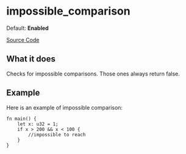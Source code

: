 # impossible_comparison

Default: **Enabled**

[Source Code](https://github.com/software-mansion/cairo-lint/tree/main/src/lints/double_comparison.rs#L37)

## What it does

Checks for impossible comparisons. Those ones always return false.

## Example

Here is an example of impossible comparison:

```cairo
fn main() {
    let x: u32 = 1;
    if x > 200 && x < 100 {
        //impossible to reach
    }
}
```
